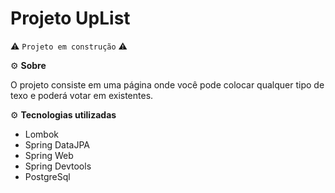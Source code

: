 # Projeto UpList


⚠️ `Projeto em construção` ⚠️


⚙️ **Sobre**

O projeto consiste em uma página onde você pode colocar qualquer tipo de texo e poderá votar em existentes.

⚙️ **Tecnologias utilizadas**

* Lombok
* Spring DataJPA
* Spring Web
* Spring Devtools
* PostgreSql



